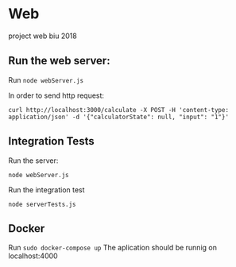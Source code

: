 # Web

project web biu 2018

## Run the web server:


Run ```node webServer.js```

In order to send http request:

```
curl http://localhost:3000/calculate -X POST -H 'content-type: application/json' -d '{"calculatorState": null, "input": "1"}'
```

## Integration Tests

Run the server:

```
node webServer.js
```

Run the integration test


```
node serverTests.js
```

## Docker

 


Run ```sudo docker-compose up```
The aplication should be runnig on localhost:4000

